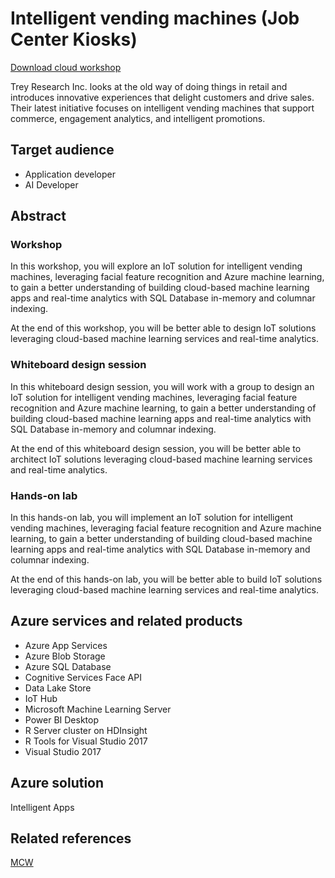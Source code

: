 # Intelligent vending machines (Job Center Kiosks)

[Download cloud workshop](https://github.com/Microsoft/MCW-Intelligent-vending-machines/archive/master.zip)

Trey Research Inc. looks at the old way of doing things in retail and introduces innovative experiences that delight customers and drive sales. Their latest initiative focuses on intelligent vending machines that support commerce, engagement analytics, and intelligent promotions.

## Target audience

- Application developer
- AI Developer

## Abstract

### Workshop

In this workshop, you will explore an IoT solution for intelligent vending machines, leveraging facial feature recognition and Azure machine learning, to gain a better understanding of building cloud-based machine learning apps and real-time analytics with SQL Database in-memory and columnar indexing.

At the end of this workshop, you will be better able to design IoT solutions leveraging cloud-based machine learning services and real-time analytics.

### Whiteboard design session

In this whiteboard design session, you will work with a group to design an IoT solution for intelligent vending machines, leveraging facial feature recognition and Azure machine learning, to gain a better understanding of building cloud-based machine learning apps and real-time analytics with SQL Database in-memory and columnar indexing.

At the end of this whiteboard design session, you will be better able to architect IoT solutions leveraging cloud-based machine learning services and real-time analytics.

### Hands-on lab

In this hands-on lab, you will implement an IoT solution for intelligent vending machines, leveraging facial feature recognition and Azure machine learning, to gain a better understanding of building cloud-based machine learning apps and real-time analytics with SQL Database in-memory and columnar indexing.

At the end of this hands-on lab, you will be better able to build IoT solutions leveraging cloud-based machine learning services and real-time analytics.

## Azure services and related products

- Azure App Services
- Azure Blob Storage
- Azure SQL Database
- Cognitive Services Face API
- Data Lake Store
- IoT Hub
- Microsoft Machine Learning Server
- Power BI Desktop
- R Server cluster on HDInsight
- R Tools for Visual Studio 2017
- Visual Studio 2017

## Azure solution

Intelligent Apps

## Related references
[MCW](https://github.com/Microsoft/MCW)

